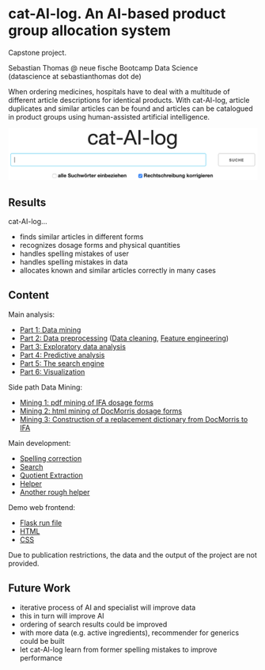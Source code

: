 # cat-AI-log. An AI-based product group allocation system

Capstone project.

Sebastian Thomas @ neue fische Bootcamp Data Science<br />
(datascience at sebastianthomas dot de)

When ordering medicines, hospitals have to deal with a multitude of different article descriptions for identical products. With cat-AI-log, article duplicates and similar articles can be found and articles can be catalogued in product groups using human-assisted artificial intelligence.

![cat-AI-log presentation][image]

[image]: cat-AI-log.png "cat-AI-log presentation"


## Results

cat-AI-log...
- finds similar articles in different forms
- recognizes dosage forms and physical quantities
- handles spelling mistakes of user
- handles spelling mistakes in data
- allocates known and similar articles correctly in many cases


## Content

Main analysis:
- [Part 1: Data mining](cat-AI-log_1_data_mining.ipynb)
- [Part 2: Data preprocessing](cat-AI-log_2_data_preprocessing.ipynb) ([Data cleaning](transformer/cleaning.py), [Feature engineering](transformer/feature_engineering.py))
- [Part 3: Exploratory data analysis](cat-AI-log_3_exploratory_data_analysis.ipynb)
- [Part 4: Predictive analysis](cat-AI-log_4_predictive_analysis.ipynb)
- [Part 5: The search engine](cat-AI-log_5_search_engine.ipynb)
- [Part 6: Visualization](cat-AI-log_6_visualization.ipynb)

Side path Data Mining:
- [Mining 1: pdf mining of IFA dosage forms](mining/cat-AI-log_mining_1_ifa_dosage_forms.ipynb)
- [Mining 2: html mining of DocMorris dosage forms](mining/cat-AI-log_mining_2_docmorris_dosage_forms.ipynb)
- [Mining 3: Construction of a replacement dictionary from DocMorris to IFA](mining/cat-AI-log_mining_3_replacement_docmorris_ifa.ipynb)

Main development:
- [Spelling correction](modules/spelling_correction.py)
- [Search](modules/search.py)
- [Quotient Extraction](modules/quotient_extraction.py)
- [Helper](modules/ds.py)
- [Another rough helper](modules/ds_rough.py)

Demo web frontend:
- [Flask run file](web/run.py)
- [HTML](web/templates/index.html)
- [CSS](web/static/style.css)

Due to publication restrictions, the data and the output of the project are not provided.


## Future Work

- iterative process of AI and specialist will improve data
- this in turn will improve AI
- ordering of search results could be improved
- with more data (e.g. active ingredients), recommender for generics could be built
- let cat-AI-log learn from former spelling mistakes to improve performance